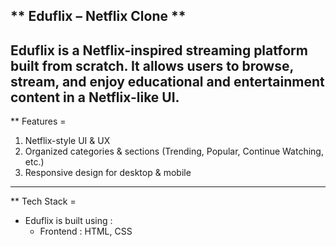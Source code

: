 ** Eduflix – Netflix Clone **
---

Eduflix is a Netflix-inspired streaming platform built from scratch.
It allows users to browse, stream, and enjoy educational and entertainment content in a Netflix-like UI.
---

** Features =

1.  Netflix-style UI & UX
2.  Organized categories & sections (Trending, Popular, Continue Watching, etc.)
3.  Responsive design for desktop & mobile
---

** Tech Stack =

* Eduflix is built using :
  * Frontend : HTML, CSS
